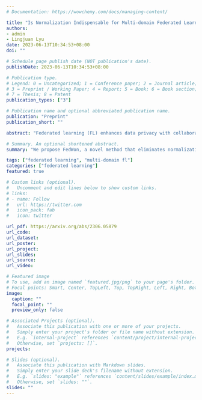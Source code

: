 ```yaml
---
# Documentation: https://wowchemy.com/docs/managing-content/

title: "Is Normalization Indispensable for Multi-domain Federated Learning?"
authors: 
- admin
- Lingjuan Lyu
date: 2023-06-13T10:34:53+08:00
doi: ""

# Schedule page publish date (NOT publication's date).
publishDate: 2023-06-13T10:34:53+08:00

# Publication type.
# Legend: 0 = Uncategorized; 1 = Conference paper; 2 = Journal article;
# 3 = Preprint / Working Paper; 4 = Report; 5 = Book; 6 = Book section;
# 7 = Thesis; 8 = Patent
publication_types: ["3"]

# Publication name and optional abbreviated publication name.
publication: "Preprint"
publication_short: ""

abstract: "Federated learning (FL) enhances data privacy with collaborative in-situ training on decentralized clients. Nevertheless, FL encounters challenges due to non-independent and identically distributed (non-i.i.d) data, leading to potential performance degradation and hindered convergence. While prior studies predominantly addressed the issue of skewed label distribution, our research addresses a crucial yet frequently overlooked problem known as multi-domain FL. In this scenario, clients' data originate from diverse domains with distinct feature distributions, as opposed to label distributions. To address the multi-domain problem in FL, we propose a novel method called Federated learning Without normalizations (FedWon). FedWon draws inspiration from the observation that batch normalization (BN) faces challenges in effectively modeling the statistics of multiple domains, while alternative normalization techniques possess their own limitations. In order to address these issues, FedWon eliminates all normalizations in FL and reparameterizes convolution layers with scaled weight standardization. Through comprehensive experimentation on four datasets and four models, our results demonstrate that FedWon surpasses both FedAvg and the current state-of-the-art method (FedBN) across all experimental setups, achieving notable improvements of over 10% in certain domains. Furthermore, FedWon is versatile for both cross-silo and cross-device FL, exhibiting strong performance even with a batch size as small as 1, thereby catering to resource-constrained devices. Additionally, FedWon effectively tackles the challenge of skewed label distribution."

# Summary. An optional shortened abstract.
summary: "We propose FedWon, a novel method that eliminates normalizations in FL and utilizes scaled weight standardization for multi-domain federated learning. Experimental results on four datasets and models show that FedWon outperforms FedAvg and the state-of-the-art method (FedBN), with improvements exceeding 10% in certain domains. FedWon is versatile for both cross-silo and cross-device FL, even with a small batch size of 1, catering to resource-constrained devices. It also effectively addresses the challenge of skewed label distribution."

tags: ["federated learning", "multi-domain fl"]
categories: ["federated learning"]
featured: true

# Custom links (optional).
#   Uncomment and edit lines below to show custom links.
# links:
# - name: Follow
#   url: https://twitter.com
#   icon_pack: fab
#   icon: twitter

url_pdf: https://arxiv.org/abs/2306.05879
url_code: 
url_dataset: 
url_poster:
url_project:
url_slides:
url_source:
url_video:

# Featured image
# To use, add an image named `featured.jpg/png` to your page's folder. 
# Focal points: Smart, Center, TopLeft, Top, TopRight, Left, Right, BottomLeft, Bottom, BottomRight.
image:
  caption: ""
  focal_point: ""
  preview_only: false

# Associated Projects (optional).
#   Associate this publication with one or more of your projects.
#   Simply enter your project's folder or file name without extension.
#   E.g. `internal-project` references `content/project/internal-project/index.md`.
#   Otherwise, set `projects: []`.
projects:

# Slides (optional).
#   Associate this publication with Markdown slides.
#   Simply enter your slide deck's filename without extension.
#   E.g. `slides: "example"` references `content/slides/example/index.md`.
#   Otherwise, set `slides: ""`.
slides: ""
---
```

